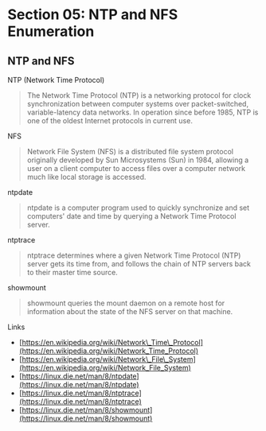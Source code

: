 # Section 05: NTP and NFS Enumeration

## NTP and NFS

NTP (Network Time Protocol)

> The Network Time Protocol (NTP) is a networking protocol for clock synchronization between computer systems over packet-switched, variable-latency data networks. In operation since before 1985, NTP is one of the oldest Internet protocols in current use.

NFS

> Network File System (NFS) is a distributed file system protocol originally developed by Sun Microsystems (Sun) in 1984, allowing a user on a client computer to access files over a computer network much like local storage is accessed.

ntpdate

> ntpdate is a computer program used to quickly synchronize and set computers' date and time by querying a Network Time Protocol server.

ntptrace

> ntptrace determines where a given Network Time Protocol (NTP) server gets its time from, and follows the chain of NTP servers back to their master time source.

showmount

> showmount queries the mount daemon on a remote host for information about the state of the NFS server on that machine.

Links

* [https://en.wikipedia.org/wiki/Network\_Time\_Protocol](https://en.wikipedia.org/wiki/Network_Time_Protocol)
* [https://en.wikipedia.org/wiki/Network\_File\_System](https://en.wikipedia.org/wiki/Network_File_System)
* [https://linux.die.net/man/8/ntpdate](https://linux.die.net/man/8/ntpdate)
* [https://linux.die.net/man/8/ntptrace](https://linux.die.net/man/8/ntptrace)
* [https://linux.die.net/man/8/showmount](https://linux.die.net/man/8/showmount)
